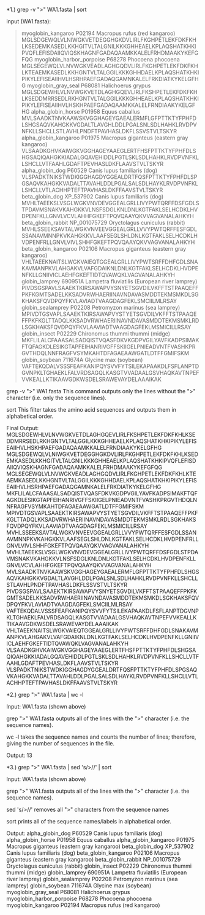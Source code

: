 *1.) grep -v ">" WA1.fasta | sort

input (WA1.fasta):
>myoglobin_kangaroo P02194 Macropus rufus (red kangaroo)
MGLSDGEWQLVLNIWGKVETDEGGHGKDVLIRLFKGHPETLEKFDKFKHLKSEDEMKASEDLKKHGITVLTALGNILKKKGHHEAELKPLAQSHATKHKIPVQFLEFISDAIIQVIQSKHAGNFGADAQAAMKKALELFRHDMAAKYKEFGFQG
>myoglobin_harbor_porpoise P68278 Phocoena phocoena 
MGLSEGEWQLVLNVWGKVEADLAGHGQDVLIRLFKGHPETLEKFDKFKHLKTEAEMKASEDLKKHGNTVLTALGGILKKKGHHDAELKPLAQSHATKHKIPIKYLEFISEAIIHVLHSRHPAEFGADAQGAMNKALELFRKDIATKYKELGFHG
>myoglobin_gray_seal P68081 Halichoerus grypus
MGLSDGEWHLVLNVWGKVETDLAGHGQEVLIRLFKSHPETLEKFDKFKHLKSEDDMRRSEDLRKHGNTVLTALGGILKKKGHHEAELKPLAQSHATKHKIPIKYLEFISEAIIHVLHSKHPAEFGADAQAAMKKALELFRNDIAAKYKELGFHG
>alpha_globin_horse P01958 Equus caballus
MVLSAADKTNVKAAWSKVGGHAGEYGAEALERMFLGFPTTKTYFPHFDLSHGSAQVKAHGKKVGDALTLAVGHLDDLPGALSNLSDLHAHKLRVDPVNFKLLSHCLLSTLAVHLPNDFTPAVHASLDKFLSSVSTVLTSKYR
>alpha_globin_kangaroo P01975 Macropus giganteus (eastern gray kangaroo)
VLSAADKGHVKAIWGKVGGHAGEYAAEGLERTFHSFPTTKTYFPHFDLSHGSAQIQAHGKKIADALGQAVEHIDDLPGTLSKLSDLHAHKLRVDPVNFKLLSHCLLVTFAAHLGDAFTPEVHASLDKFLAAVSTVLTSKYR
>alpha_globin_dog P60529 Canis lupus familiaris (dog)
VLSPADKTNIKSTWDKIGGHAGDYGGEALDRTFQSFPTTKTYFPHFDLSPGSAQVKAHGKKVADALTTAVAHLDDLPGALSALSDLHAYKLRVDPVNFKLLSHCLLVTLACHHPTEFTPAVHASLDKFFAAVSTVLTSKYR
>beta_globin_dog XP_537902 Canis lupus familiaris (dog)
MVHLTAEEKSLVSGLWGKVNVDEVGGEALGRLLIVYPWTQRFFDSFGDLSTPDAVMSNAKVKAHGKKVLNSFSDGLKNLDNLKGTFAKLSELHCDKLHVDPENFKLLGNVLVCVLAHHFGKEFTPQVQAAYQKVVAGVANALAHKYH
>beta_globin_rabbit NP_001075729 Oryctolagus cuniculus (rabbit)
MVHLSSEEKSAVTALWGKVNVEEVGGEALGRLLVVYPWTQRFFESFGDLSSANAVMNNPKVKAHGKKVLAAFSEGLSHLDNLKGTFAKLSELHCDKLHVDPENFRLLGNVLVIVLSHHFGKEFTPQVQAAYQKVVAGVANALAHKYH
>beta_globin_kangaroo P02106 Macropus giganteus (eastern gray kangaroo)
VHLTAEEKNAITSLWGKVAIEQTGGEALGRLLIVYPWTSRFFDHFGDLSNAKAVMANPKVLAHGAKVLVAFGDAIKNLDNLKGTFAKLSELHCDKLHVDPENFKLLGNIIVICLAEHFGKEFTIDTQVAWQKLVAGVANALAHKYH
>globin_lamprey 690951A Lampetra fluviatilis (European river lamprey)
PIVDSGSPAVLSAAEKTKIRSAWAPVYSNYETSGVDILVKFFTSTPAAQEFFPKFKGMTSADELKKSADVRWHAERIINAVNDAVASMDDTEKMSMKDLSGKHAKSFQVDPQYFKVLAVIADTVAAGDAGFEKLSMCIILMLRSAY
>globin_sealamprey P02208 Petromyzon marinus (sea lamprey)
MPIVDTGSVAPLSAAEKTKIRSAWAPVYSTYETSGVDILVKFFTSTPAAQEFFPKFKGLTTADQLKKSADVRWHAERIINAVNDAVASMDDTEKMSMKLRDLSGKHAKSFQVDPQYFKVLAAVIADTVAAGDAGFEKLMSMICILLRSAY
>globin_insect P02229 Chironomus thummi thummi (midge)
MKFLILALCFAAASALSADQISTVQASFDKVKGDPVGILYAVFKADPSIMAKFTQFAGKDLESIKGTAPFEIHANRIVGFFSKIIGELPNIEADVNTFVASHKPRGVTHDQLNNFRAGFVSYMKAHTDFAGAEAAWGATLDTFFGMIFSKM
>globin_soybean 711674A Glycine max (soybean)
VAFTEKQDALVSSSFEAFKANIPQYSVVFYTSILEKAPAAKDLFSFLANPTDGVNPKLTGHAEKLFALVRDSAGQLKASGTVVADAALGSVHAQKAVTNPEFVVKEALLKTIKAAVGDKWSDELSRAWEVAYDELAAAIKAK

grep -v ">" WA1.fasta
This command outputs only the lines without the ">" character (i.e. only the sequence lines).

sort
This filter takes the amino acid sequences and outputs them in alphabetical order.

Final Output:
MGLSDGEWHLVLNVWGKVETDLAGHGQEVLIRLFKSHPETLEKFDKFKHLKSEDDMRRSEDLRKHGNTVLTALGGILKKKGHHEAELKPLAQSHATKHKIPIKYLEFISEAIIHVLHSKHPAEFGADAQAAMKKALELFRNDIAAKYKELGFHG
MGLSDGEWQLVLNIWGKVETDEGGHGKDVLIRLFKGHPETLEKFDKFKHLKSEDEMKASEDLKKHGITVLTALGNILKKKGHHEAELKPLAQSHATKHKIPVQFLEFISDAIIQVIQSKHAGNFGADAQAAMKKALELFRHDMAAKYKEFGFQG
MGLSEGEWQLVLNVWGKVEADLAGHGQDVLIRLFKGHPETLEKFDKFKHLKTEAEMKASEDLKKHGNTVLTALGGILKKKGHHDAELKPLAQSHATKHKIPIKYLEFISEAIIHVLHSRHPAEFGADAQGAMNKALELFRKDIATKYKELGFHG
MKFLILALCFAAASALSADQISTVQASFDKVKGDPVGILYAVFKADPSIMAKFTQFAGKDLESIKGTAPFEIHANRIVGFFSKIIGELPNIEADVNTFVASHKPRGVTHDQLNNFRAGFVSYMKAHTDFAGAEAAWGATLDTFFGMIFSKM
MPIVDTGSVAPLSAAEKTKIRSAWAPVYSTYETSGVDILVKFFTSTPAAQEFFPKFKGLTTADQLKKSADVRWHAERIINAVNDAVASMDDTEKMSMKLRDLSGKHAKSFQVDPQYFKVLAAVIADTVAAGDAGFEKLMSMICILLRSAY
MVHLSSEEKSAVTALWGKVNVEEVGGEALGRLLVVYPWTQRFFESFGDLSSANAVMNNPKVKAHGKKVLAAFSEGLSHLDNLKGTFAKLSELHCDKLHVDPENFRLLGNVLVIVLSHHFGKEFTPQVQAAYQKVVAGVANALAHKYH
MVHLTAEEKSLVSGLWGKVNVDEVGGEALGRLLIVYPWTQRFFDSFGDLSTPDAVMSNAKVKAHGKKVLNSFSDGLKNLDNLKGTFAKLSELHCDKLHVDPENFKLLGNVLVCVLAHHFGKEFTPQVQAAYQKVVAGVANALAHKYH
MVLSAADKTNVKAAWSKVGGHAGEYGAEALERMFLGFPTTKTYFPHFDLSHGSAQVKAHGKKVGDALTLAVGHLDDLPGALSNLSDLHAHKLRVDPVNFKLLSHCLLSTLAVHLPNDFTPAVHASLDKFLSSVSTVLTSKYR
PIVDSGSPAVLSAAEKTKIRSAWAPVYSNYETSGVDILVKFFTSTPAAQEFFPKFKGMTSADELKKSADVRWHAERIINAVNDAVASMDDTEKMSMKDLSGKHAKSFQVDPQYFKVLAVIADTVAAGDAGFEKLSMCIILMLRSAY
VAFTEKQDALVSSSFEAFKANIPQYSVVFYTSILEKAPAAKDLFSFLANPTDGVNPKLTGHAEKLFALVRDSAGQLKASGTVVADAALGSVHAQKAVTNPEFVVKEALLKTIKAAVGDKWSDELSRAWEVAYDELAAAIKAK
VHLTAEEKNAITSLWGKVAIEQTGGEALGRLLIVYPWTSRFFDHFGDLSNAKAVMANPKVLAHGAKVLVAFGDAIKNLDNLKGTFAKLSELHCDKLHVDPENFKLLGNIIVICLAEHFGKEFTIDTQVAWQKLVAGVANALAHKYH
VLSAADKGHVKAIWGKVGGHAGEYAAEGLERTFHSFPTTKTYFPHFDLSHGSAQIQAHGKKIADALGQAVEHIDDLPGTLSKLSDLHAHKLRVDPVNFKLLSHCLLVTFAAHLGDAFTPEVHASLDKFLAAVSTVLTSKYR
VLSPADKTNIKSTWDKIGGHAGDYGGEALDRTFQSFPTTKTYFPHFDLSPGSAQVKAHGKKVADALTTAVAHLDDLPGALSALSDLHAYKLRVDPVNFKLLSHCLLVTLACHHPTEFTPAVHASLDKFFAAVSTVLTSKYR

*2.) grep ">" WA1.fasta | wc -l

Input: WA1.fasta (shown above)

grep ">" WA1.fasta outputs all of the lines with the ">" character (i.e. the sequence names).

wc -l takes the sequence names and counts the number of lines; therefore, giving the number of sequences in the file.

Output: 13

*3.) grep ">" WA1.fasta | sed 's/>//' | sort

Input: WA1.fasta (shown above)

grep ">" WA1.fasta outputs all of the lines with the ">" character (i.e. the sequence names).

sed 's/>//' removes all ">" characters from the sequence names

sort prints all of the sequence names/labels in alphabetical order.

Output: 
alpha_globin_dog P60529 Canis lupus familiaris (dog)
alpha_globin_horse P01958 Equus caballus
alpha_globin_kangaroo P01975 Macropus giganteus (eastern gray kangaroo)
beta_globin_dog XP_537902 Canis lupus familiaris (dog)
beta_globin_kangaroo P02106 Macropus giganteus (eastern gray kangaroo)
beta_globin_rabbit NP_001075729 Oryctolagus cuniculus (rabbit)
globin_insect P02229 Chironomus thummi thummi (midge)
globin_lamprey 690951A Lampetra fluviatilis (European river lamprey)
globin_sealamprey P02208 Petromyzon marinus (sea lamprey)
globin_soybean 711674A Glycine max (soybean)
myoglobin_gray_seal P68081 Halichoerus grypus
myoglobin_harbor_porpoise P68278 Phocoena phocoena 
myoglobin_kangaroo P02194 Macropus rufus (red kangaroo)
